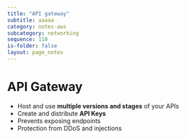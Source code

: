 ```yaml
---
title: "API gateway"
subtitle: aaaaa
category: notes-aws
subcategory: networking
sequence: 110
is-folder: false
layout: page_notes
---
```


# API Gateway

* Host and use **multiple versions and stages** of your APIs
* Create and distribute **API Keys**
* Prevents exposing endpoints
* Protection from DDoS and injections
  

